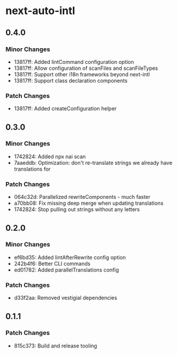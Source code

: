# next-auto-intl

## 0.4.0

### Minor Changes

- 13817ff: Added lintCommand configuration option
- 13817ff: Allow configuration of scanFiles and scanFileTypes
- 13817ff: Support other i18n frameworks beyond next-intl
- 13817ff: Support class declaration components

### Patch Changes

- 13817ff: Added createConfiguration helper

## 0.3.0

### Minor Changes

- 1742824: Added npx nai scan
- 7aaeddb: Optimization: don't re-translate strings we already have translations for

### Patch Changes

- 064c32d: Parallelized rewriteComponents - much faster
- a70bb08: Fix missing deep merge when updating translations
- 1742824: Stop pulling out strings without any letters

## 0.2.0

### Minor Changes

- ef6bd35: Added lintAfterRewrite config option
- 242b4f6: Better CLI commands
- ed01782: Added parallelTranslations config

### Patch Changes

- d33f2aa: Removed vestigial dependencies

## 0.1.1

### Patch Changes

- 815c373: Build and release tooling
